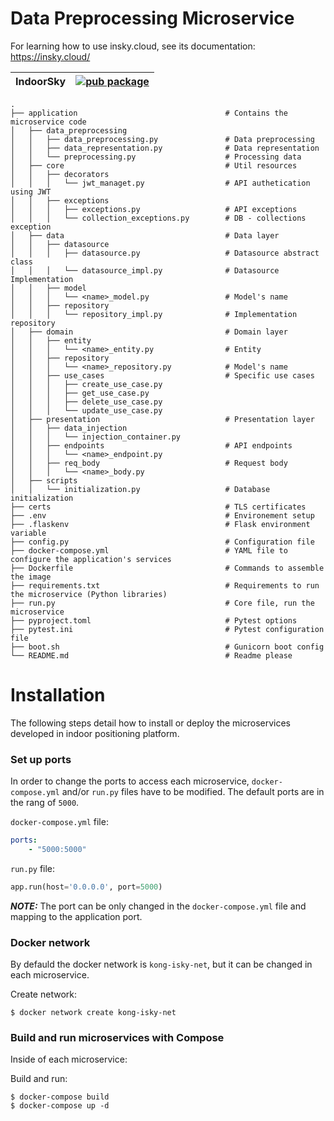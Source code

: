 # Data Preprocessing Microservice
For learning how to use insky.cloud, see its documentation: https://insky.cloud/

| IndoorSky        | [![pub package](https://img.shields.io/badge/indoorSky-v1.0.0%20Beta-green)](https://insky.cloud/)|
| ---------------- | --------------------------------------------------------------------------------------------------- |
    .
    ├── application                                 # Contains the microservice code                    
    │   ├── data_preprocessing
    │   │   ├── data_preprocessing.py               # Data preprocessing  
    │   │   ├── data_representation.py              # Data representation 
    │   │   └── preprocessing.py                    # Processing data                   
    │   ├── core                                    # Util resources
    │   │   ├── decorators
    │   │   │   └── jwt_managet.py                  # API authetication using JWT
    │   │   ├── exceptions
    │   │   │   ├── exceptions.py                   # API exceptions
    │   │   │   └── collection_exceptions.py        # DB - collections exception             
    │   ├── data                                    # Data layer
    │   │   ├── datasource
    │   │   │   ├── datasource.py                   # Datasource abstract class
    │   │   │   └── datasource_impl.py              # Datasource Implementation
    │   │   ├── model
    │   │   │   └── <name>_model.py                 # Model's name
    │   │   ├── repository
    │   │   │   └── repository_impl.py              # Implementation repository
    │   ├── domain                                  # Domain layer
    │   │   ├── entity
    │   │   │   └── <name>_entity.py                # Entity
    │   │   ├── repository
    │   │   │   └── <name>_repository.py            # Model's name
    │   │   ├── use_cases                           # Specific use cases
    │   │   │   ├── create_use_case.py
    │   │   │   ├── get_use_case.py
    │   │   │   ├── delete_use_case.py
    │   │   │   └── update_use_case.py              
    │   ├── presentation                            # Presentation layer
    │   │   ├── data_injection
    │   │   │   └── injection_container.py      
    │   │   ├── endpoints                           # API endpoints
    │   │   │   └── <name>_endpoint.py
    │   │   ├── req_body                            # Request body
    │   │   │   └── <name>_body.py
    │   ├── scripts
    │   │   └── initialization.py                   # Database initialization
    ├── certs                                       # TLS certificates     
    ├── .env                                        # Environement setup
    ├── .flaskenv                                   # Flask environment variable
    ├── config.py                                   # Configuration file
    ├── docker-compose.yml                          # YAML file to configure the application's services
    ├── Dockerfile                                  # Commands to assemble the image
    ├── requirements.txt                            # Requirements to run the microservice (Python libraries)
    ├── run.py                                      # Core file, run the microservice
    ├── pyproject.toml                              # Pytest options
    ├── pytest.ini                                  # Pytest configuration file
    ├── boot.sh                                     # Gunicorn boot config
    └── README.md                                   # Readme please

# Installation

The following steps detail how to install or deploy the microservices developed in indoor positioning platform.

### Set up ports

In order to change the ports to access each microservice, `docker-compose.yml` and/or `run.py` files have to be modified. 
The default ports are in the rang of `5000`.

`docker-compose.yml` file:
```yml
ports:
    - "5000:5000"
```

`run.py` file:
```python
app.run(host='0.0.0.0', port=5000)
```

**_NOTE:_**
The port can be only changed in the `docker-compose.yml` file and mapping to the application port.


### Docker network

By defauld the docker network is `kong-isky-net`, but it can be changed in each microservice.

Create network:
```shell
$ docker network create kong-isky-net
```

### Build and run microservices with Compose

Inside of each microservice:

Build and run:
```shell
$ docker-compose build
$ docker-compose up -d
```